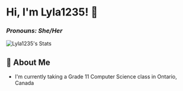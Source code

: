 # Hi, I'm Lyla1235! 👋
### *Pronouns: She/Her*

![Lyla1235's Stats](https://github-readme-stats.vercel.app/api?username=Lyla1235&theme=vue-dark&show_icons=true&hide_border=true&count_private=true)

## 🚀 About Me
  
   - I'm currently taking a Grade 11 Computer Science class in Ontario, Canada

<!--

Here are some ideas to get you started:

- 🔭 I’m currently working on ...
- 🌱 I’m currently learning ...
- 👯 I’m looking to collaborate on ...
- 🤔 I’m looking for help with ...
- 💬 Ask me about ...
- 📫 How to reach me: ...
- 😄 Pronouns: ...
- ⚡ Fun fact: ...
-->
